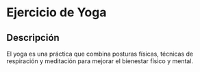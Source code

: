﻿# Ejercicio de Yoga
## Descripción
El yoga es una práctica que combina posturas físicas, técnicas de respiración y meditación para mejorar el bienestar físico y mental.
